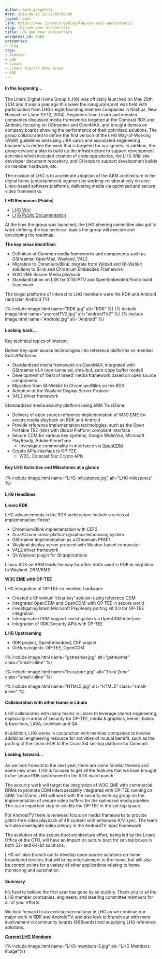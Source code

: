 ```yaml
---
author: mark.gregotski
date: 2015-06-16 13:28:03+00:00
layout: post
link: https://www.linaro.org/blog/lhg-one-year-anniversary/
slug: lhg-one-year-anniversary
title: LHG One-Year Anniversary
wordpress_id: 8668
categories:
- blog
tags:
- android
- LHG
- Linaro
- Linaro Digital Home Group
- RDK
---
```


#### **In the beginning...**

The Linaro Digital Home Group (LHG) was officially launched on May 29th 2014 and it was a year ago this week the inaugural sprint was held with participation from LHG’s eight founding member companies in Nashua, New Hampshire (June 10-12, 2014). Engineers from Linaro and member companies discussed media frameworks targeted at the Comcast RDK and Android, focusing on GStreamer and OpenMAX, and brought demos on company boards showing the performance of their optimized solutions. The group collaborated to define the first version of the LHG Way-of-Working (WoW) guidelines and using JIRA cards and associated engineering blueprints to define the work that is targeted for our sprints. In addition, the group devised a plan to build up the infrastructure to support development activities which included creation of code repositories, the LHG Wiki site developer document repository, and CI loops to support development builds on member hardware, etc.


The mission of LHG is to accelerate adoption of the ARM architecture in the digital home (entertainment) segment by working collaboratively on core Linux-based software platforms, delivering media via optimized and secure video frameworks.

**LHG Resources (Public)**

  * [LHG Wiki](https://wiki.linaro.org/LHG)
  * [LHG Public Documentation](https://wiki.linaro.org/LHG/LHGPublicDocuments)

At the time the group was launched, the LHG steering committee also got to work defining the key technical topics the group will execute and developing the roadmap.

**The key areas identified:**

  * Definition of Common media frameworks and components such as GStreamer, OpenMax, Wayland, V4L2
  * Migration to Chromium/Blink: migrate from Webkit and Qt-Webkit solutions to Blink and Chromium Embedded Framework
  * W3C EME Secure Media playback
  * Standardization on LSK for STB/IPTV and OpenEmbedded/Yocto build framework

The target platforms of interest to LHG members were the RDK and Android (and later Android TV).

{% include image.html name="RDK.jpg" alt="RDK" %}
{% include image.html name="androidTV2.jpg" alt="androidTV2" %}
{% include image.html name="Android.jpg" alt="Android" %}

#### **Looking back…**

Key technical topics of interest:

Deliver key open source technologies into reference platforms on member SoCs/Platforms

  * Standardized media framework on OpenMAX, integrated with GStreamer v1.4 (non-tunneled, dma-buf, zero-copy buffer model)
  * Development of ‘best of breed’ media framework based on open source components
  * Migration from Qt-Webkit to Chromium/Blink on the RDK
  * Adoption of the Wayland Display Server Protocol
  * V4L2 driver framework


Standardized media security platform using ARM TrustZone:
  * Delivery of open source reference implementation of W3C EME for secure media playback on RDK and Android
  * Provide reference implementation technologies, such as the Open Portable TEE (link) with Global Platform compliant interface
  * Secure CDM for various key systems, Google WideVine, Microsoft PlayReady, Adobe PrimeTime
    * Investigate commonality in interfaces via [OpenCDM](https://github.com/fraunhoferfokus/open-content-decryption-module)
  * Crypto APIs interface to OP-TEE
    * W3C, Comcast Sec Crypto APIs


#### Key LHG Activities and Milestones at a glance

{% include image.html name="LHG-milestones.jpg" alt="LHG milestones" %}

#### LHG Headlines

**Linaro RDK**

LHG advancements in the RDK architecture include a series of implementation ‘firsts’:

  * Chromium/Blink implementation with CEF3
  * Aura/Ozone cross-platform graphics/windowing system
  * GStreamer implementation as a Chromium PPAPI
  * Wayland display server protocol with Weston-based compositor
  * V4L2 driver framework
  * Qt-Wayland plugin for Qt applications


Linaro RDK on ARM leads the way for other SoCs used in RDK in migration to Wayland, DRM/KMS


**W3C EME with OP-TEE**

LHG integration of OP-TEE on member hardware:

  * Created a Chromium ‘clear key’ solution using reference CDM
  * Integrated OpenCDM and OpenCDMi with OP-TEE in secure world
  * Investigating latest Microsoft PlayReady porting kit 3.0 for OP-TEE integration
  * Interoperable DRM support investigation via OpenCDM interface
  * Integration of RDK Security APIs with OP-TEE



**LHG Upstreaming**

  * RDK project, OpenEmbedded, CEF project
  * GitHub projects: OP-TEE, OpenCDM

{% include image.html name="gstreamer.jpg" alt="gstreamer" class="small-inline" %}

{% include image.html name="trustzone.jpg" alt="Trust Zone" class="small-inline" %}

{% include image.html name="HTML5.jpg" alt="HTML5" class="small-inline" %}


#### Collaboration with other teams in Linaro

LHG collaborates with many teams in Linaro to leverage shared engineering, especially in areas of security for OP-TEE, media & graphics, kernel, builds & baselines, LAVA, toolchain and QA.

In addition, LHG works in conjunction with member companies to involve additional engineering resource for activities of mutual benefit, such as the porting of the Linaro RDK to the Cisco Xi4 set-top platform for Comcast.

#### Looking forward...

As we look forward to the next year, there are some familiar themes and some new ones. LHG is focused to get all the features that we have brought to the Linaro RDK upstreamed to the RDK main branch.

The security work will target the integration of W3C EME with commercial DRMs to promote CDM interoperability integrated with OP-TEE running on ARM TrustZone. LHG will work with the security working group on the implementation of secure video buffers for the optimized media pipeline. This is an important step to solidify the OP-TEE in the set-top space.

For AndroidTV there is renewed focus on media frameworks to provide glitch-free video playback of 4K content with enhanced A/V sync. The team will also investigate video latency in the AndroidTV Input Framework.

The evolution of the secure boot architecture effort, being led by the Linaro Office of the CTO, will have an impact on secure boot for set-top boxes in both 32- and 64-bit solutions.

LHG will also branch out to develop open-source solutions on home broadband devices that will bring entertainment to the home, but will also be control points for a variety of other applications relating to home monitoring and automation.


#### **Summary**

It’s hard to believe the first year has gone by so quickly. Thank you to all the LHG member companies, engineers, and steering committee members for all of your efforts.

We look forward to an exciting second year in LHG as we continue our major work in RDK and AndroidTV, and also look to branch out with more involvement in community boards (96Boards) and supplying LHG reference solutions.

**[Current LHG Members](https://www.linaro.org/members/)**

{% include image.html name="LHG-members-5.jpg" alt="LHG Members Image"%}

